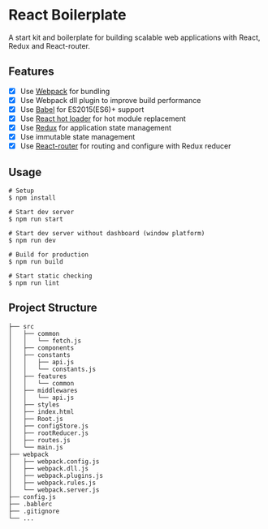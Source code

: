 # React Boilerplate
A start kit and boilerplate for building scalable web applications with React, Redux and React-router.

## Features
- [x] Use [Webpack](https://webpack.github.io/) for bundling
- [x] Use Webpack dll plugin to improve build performance
- [x] Use [Babel](https://babeljs.io) for ES2015(ES6)+ support
- [x] Use [React hot loader](https://gaearon.github.io/react-hot-loader/) for hot module replacement
- [x] Use [Redux](http://redux.js.org/) for application state management
- [x] Use immutable state management
- [x] Use [React-router](https://github.com/ReactTraining/react-router) for routing and configure with Redux reducer

## Usage

```
# Setup
$ npm install

# Start dev server
$ npm run start

# Start dev server without dashboard (window platform)
$ npm run dev

# Build for production
$ npm run build

# Start static checking
$ npm run lint
```

## Project Structure
```
├── src
│   ├── common
│   │   └── fetch.js
│   ├── components
│   ├── constants
│   │   ├── api.js
│   │   └── constants.js
│   ├── features
│   │   └── common
│   ├── middlewares
│   │   └── api.js
│   ├── styles
│   ├── index.html
│   ├── Root.js
│   ├── configStore.js
│   ├── rootReducer.js
│   ├── routes.js
│   └── main.js
├── webpack
│   ├── webpack.config.js
│   ├── webpack.dll.js
│   ├── webpack.plugins.js
│   ├── webpack.rules.js
│   └── webpack.server.js
├── config.js
├── .bablerc
├── .gitignore
└── ...
```
